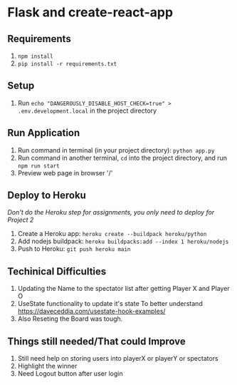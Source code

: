 # Flask and create-react-app

## Requirements
1. `npm install`
2. `pip install -r requirements.txt`

## Setup
1. Run `echo "DANGEROUSLY_DISABLE_HOST_CHECK=true" > .env.development.local` in the project directory

## Run Application
1. Run command in terminal (in your project directory): `python app.py`
2. Run command in another terminal, `cd` into the project directory, and run `npm run start`
3. Preview web page in browser '/'

## Deploy to Heroku
*Don't do the Heroku step for assignments, you only need to deploy for Project 2*
1. Create a Heroku app: `heroku create --buildpack heroku/python`
2. Add nodejs buildpack: `heroku buildpacks:add --index 1 heroku/nodejs`
3. Push to Heroku: `git push heroku main`

## Techinical Difficulties
1. Updating the Name to the spectator list after getting Player X and Player O
2. UseState functionality to update it's state
    To better understand https://daveceddia.com/usestate-hook-examples/
3. Also Reseting the Board was tough.

## Things still needed/That could Improve
1. Still need help on storing users into playerX or playerY or spectators
2. Highlight the winner 
3. Need Logout button after user login
